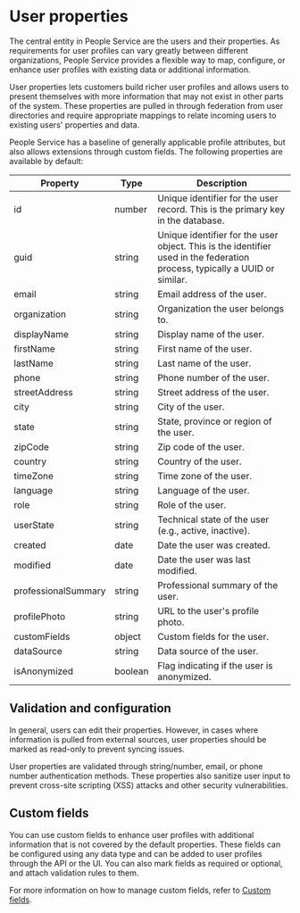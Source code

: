 # User properties

The central entity in People Service are the users and their properties. As requirements for user profiles can vary greatly between different organizations, People Service provides a flexible way to map, configure, or enhance user profiles with existing data or additional information.

User properties lets customers build richer user profiles and allows users to present themselves with more information that may not exist in other parts of the system. These properties are pulled in through federation from user directories and require appropriate mappings to relate incoming users to existing users' properties and data. 

People Service has a baseline of generally applicable profile attributes, but also allows extensions through custom fields. The following properties are available by default:

| Property | Type | Description |
| --- | --- | --- |
| id | number | Unique identifier for the user record. This is the primary key in the database. |
| guid | string | Unique identifier for the user object. This is the identifier used in the federation process, typically a UUID or similar. |
| email | string | Email address of the user. |
| organization | string | Organization the user belongs to. |
| displayName | string | Display name of the user. |
| firstName | string | First name of the user. |
| lastName | string | Last name of the user. |
| phone | string | Phone number of the user. |
| streetAddress | string | Street address of the user. |
| city | string | City of the user. |
| state | string | State, province or region of the user. |
| zipCode | string | Zip code of the user. |
| country | string | Country of the user. |
| timeZone | string | Time zone of the user. |
| language | string | Language of the user. |
| role | string | Role of the user. |
| userState | string | Technical state of the user (e.g., active, inactive). |
| created | date | Date the user was created. |
| modified | date | Date the user was last modified. |
| professionalSummary | string | Professional summary of the user. |
| profilePhoto | string | URL to the user's profile photo. |
| customFields | object | Custom fields for the user. |
| dataSource | string | Data source of the user. |
| isAnonymized | boolean | Flag indicating if the user is anonymized. |

## Validation and configuration

In general, users can edit their properties. However, in cases where information is pulled from external sources, user properties should be marked as read-only to prevent syncing issues.

User properties are validated through string/number, email, or phone number authentication methods. These properties also sanitize user input to prevent cross-site scripting (XSS) attacks and other security vulnerabilities.

## Custom fields

You can use custom fields to enhance user profiles with additional information that is not covered by the default properties. These fields can be configured using any data type and can be added to user profiles through the API or the UI. You can also mark fields as required or optional, and attach validation rules to them.

For more information on how to manage custom fields, refer to [Custom fields](./custom_fields.md).
